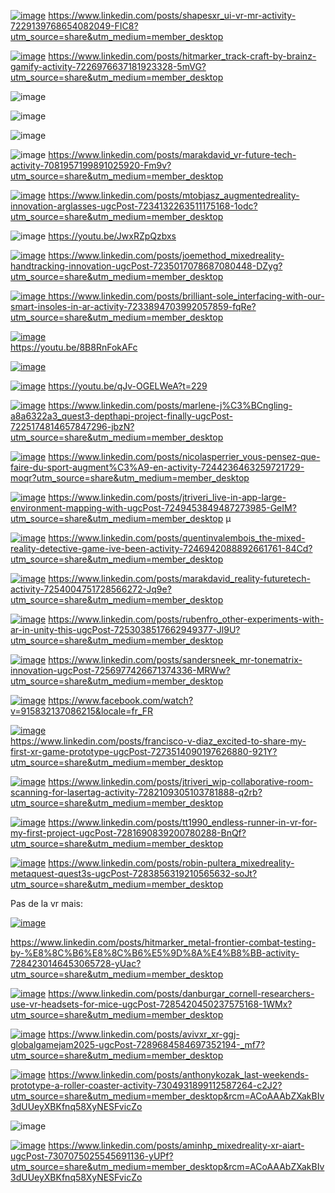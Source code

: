 [![image](https://github.com/user-attachments/assets/46e05744-1144-4b72-a633-122059438f5f)](https://www.linkedin.com/posts/shapesxr_ui-vr-mr-activity-7229139768654082049-FIC8?utm_source=share&utm_medium=member_desktop)
https://www.linkedin.com/posts/shapesxr_ui-vr-mr-activity-7229139768654082049-FIC8?utm_source=share&utm_medium=member_desktop

[![image](https://github.com/user-attachments/assets/72fd18ac-0111-4068-b7a1-6d4051201620)](https://www.linkedin.com/posts/hitmarker_track-craft-by-brainz-gamify-activity-7226976637181923328-5mVG?utm_source=share&utm_medium=member_desktop)
https://www.linkedin.com/posts/hitmarker_track-craft-by-brainz-gamify-activity-7226976637181923328-5mVG?utm_source=share&utm_medium=member_desktop

![image](https://github.com/EloiStree/2024_07_03_HelloMonsXR/assets/20149493/c7ee0740-9041-4b3f-ab32-cf3f58c244f8)

![image](https://github.com/EloiStree/2024_07_03_HelloMonsXR/assets/20149493/d95fb58b-1dec-4217-8c0e-db8d0dcf540c)

![image](https://github.com/EloiStree/2024_07_03_HelloMonsXR/assets/20149493/4c301a87-a86c-490b-a543-8ef5d6de9833)


![image](https://github.com/EloiStree/2024_07_03_HelloMonsXR/assets/20149493/7b18af45-6d70-4f8a-9327-465db31f01a3)
https://www.linkedin.com/posts/marakdavid_vr-future-tech-activity-7081957199891025920-Fm9v?utm_source=share&utm_medium=member_desktop


[![image](https://github.com/user-attachments/assets/7b15f976-b013-4407-bbb6-9ef050b9f643)](https://www.linkedin.com/posts/mtobjasz_augmentedreality-innovation-arglasses-ugcPost-7234132263511175168-1odc?utm_source=share&utm_medium=member_desktop)
https://www.linkedin.com/posts/mtobjasz_augmentedreality-innovation-arglasses-ugcPost-7234132263511175168-1odc?utm_source=share&utm_medium=member_desktop




![image](https://github.com/EloiStree/2024_07_03_HelloMonsXR/assets/20149493/e5c82f95-56ba-44ef-a304-daa6409f0bdd)
https://youtu.be/JwxRZpQzbxs



[![image](https://github.com/user-attachments/assets/8b11d4a6-bc30-41d9-8184-cc4c5fb5b3f3)](https://www.linkedin.com/posts/joemethod_mixedreality-handtracking-innovation-ugcPost-7235017078687080448-DZyg?utm_source=share&utm_medium=member_desktop)
https://www.linkedin.com/posts/joemethod_mixedreality-handtracking-innovation-ugcPost-7235017078687080448-DZyg?utm_source=share&utm_medium=member_desktop

[![image](https://github.com/user-attachments/assets/015c9a04-e010-42ba-8aac-ce8b8b8bd501)
](https://www.linkedin.com/posts/brilliant-sole_interfacing-with-our-smart-insoles-in-ar-activity-7233894703992057859-fqRe?utm_source=share&utm_medium=member_desktop)
https://www.linkedin.com/posts/brilliant-sole_interfacing-with-our-smart-insoles-in-ar-activity-7233894703992057859-fqRe?utm_source=share&utm_medium=member_desktop


[![image](https://github.com/user-attachments/assets/e1d90131-bb61-4ceb-8898-642535bdbcc4)](https://youtu.be/8B8RnFokAFc)  
https://youtu.be/8B8RnFokAFc  

[![image](https://github.com/user-attachments/assets/ba0e664e-f792-464c-9b7f-01b283a9fdf4)](https://www.linkedin.com/posts/wim-reygaert-a40547142_we-asked-german-artist-bond-truluv-to-try-activity-7236091374507364352-_tZu?utm_source=share&utm_medium=member_desktop)



[![image](https://github.com/user-attachments/assets/6c5be879-3cc1-4f03-9c7a-732ac8641625)](https://youtu.be/qJv-OGELWeA?t=229)
https://youtu.be/qJv-OGELWeA?t=229


[![image](https://github.com/user-attachments/assets/00e34cf4-1d57-4ab3-96d9-bcada12dc23e)](https://www.linkedin.com/posts/marlene-j%C3%BCngling-a8a6322a3_quest3-depthapi-project-finally-ugcPost-7225174814657847296-jbzN?utm_source=share&utm_medium=member_desktop)
https://www.linkedin.com/posts/marlene-j%C3%BCngling-a8a6322a3_quest3-depthapi-project-finally-ugcPost-7225174814657847296-jbzN?utm_source=share&utm_medium=member_desktop


[![image](https://github.com/user-attachments/assets/5bc9d51c-5fdf-4463-b817-c6e3b87b7989)](https://www.linkedin.com/posts/nicolasperrier_vous-pensez-que-faire-du-sport-augment%C3%A9-en-activity-7244236463259721729-moqr?utm_source=share&utm_medium=member_desktop)
https://www.linkedin.com/posts/nicolasperrier_vous-pensez-que-faire-du-sport-augment%C3%A9-en-activity-7244236463259721729-moqr?utm_source=share&utm_medium=member_desktop



[![image](https://github.com/user-attachments/assets/2403d64f-77d0-474e-a452-b07cb84e700e)](https://www.linkedin.com/posts/jtriveri_live-in-app-large-environment-mapping-with-ugcPost-7249453849487273985-GeIM?utm_source=share&utm_medium=member_desktop)
https://www.linkedin.com/posts/jtriveri_live-in-app-large-environment-mapping-with-ugcPost-7249453849487273985-GeIM?utm_source=share&utm_medium=member_desktop
µ



[![image](https://github.com/user-attachments/assets/a6695d63-ff78-4a5f-b9a1-74d81b9816ef)](https://www.linkedin.com/posts/quentinvalembois_the-mixed-reality-detective-game-ive-been-activity-7246942088892661761-84Cd?utm_source=share&utm_medium=member_desktop)
https://www.linkedin.com/posts/quentinvalembois_the-mixed-reality-detective-game-ive-been-activity-7246942088892661761-84Cd?utm_source=share&utm_medium=member_desktop


[![image](https://github.com/user-attachments/assets/195912ae-67fe-4846-b2dd-21e38fcf6675)](https://www.linkedin.com/posts/marakdavid_reality-futuretech-activity-7254004751728566272-Jq9e?utm_source=share&utm_medium=member_desktop)
https://www.linkedin.com/posts/marakdavid_reality-futuretech-activity-7254004751728566272-Jq9e?utm_source=share&utm_medium=member_desktop



[![image](https://github.com/user-attachments/assets/5eb99182-0eec-4c22-85ba-ca65113e7f51)](https://www.linkedin.com/posts/rubenfro_other-experiments-with-ar-in-unity-this-ugcPost-7253038517662949377-Jl9U?utm_source=share&utm_medium=member_desktop)
https://www.linkedin.com/posts/rubenfro_other-experiments-with-ar-in-unity-this-ugcPost-7253038517662949377-Jl9U?utm_source=share&utm_medium=member_desktop


[![image](https://github.com/user-attachments/assets/c8e5883f-b7f7-4783-a5ef-a272106c84c1)](https://www.linkedin.com/posts/sandersneek_mr-tonematrix-innovation-ugcPost-7256977426671374336-MRWw?utm_source=share&utm_medium=member_desktop)
https://www.linkedin.com/posts/sandersneek_mr-tonematrix-innovation-ugcPost-7256977426671374336-MRWw?utm_source=share&utm_medium=member_desktop


[![image](https://github.com/user-attachments/assets/ae25ff4b-7b24-4f5d-8d68-52418b918e09)](https://www.facebook.com/watch?v=915832137086215&locale=fr_FR)
https://www.facebook.com/watch?v=915832137086215&locale=fr_FR


[![image](https://github.com/user-attachments/assets/deeecd59-e8b8-4270-9929-37c20bee4249)](https://www.linkedin.com/posts/francisco-v-diaz_excited-to-share-my-first-xr-game-prototype-ugcPost-7273514090197626880-921Y?utm_source=share&utm_medium=member_desktop)   
https://www.linkedin.com/posts/francisco-v-diaz_excited-to-share-my-first-xr-game-prototype-ugcPost-7273514090197626880-921Y?utm_source=share&utm_medium=member_desktop  


[![image](https://github.com/user-attachments/assets/ef6bae58-66db-41f3-8794-5e7b3ef31b9a)](https://www.linkedin.com/posts/jtriveri_wip-collaborative-room-scanning-for-lasertag-activity-7282109305103781888-q2rb?utm_source=share&utm_medium=member_desktop)
https://www.linkedin.com/posts/jtriveri_wip-collaborative-room-scanning-for-lasertag-activity-7282109305103781888-q2rb?utm_source=share&utm_medium=member_desktop



[![image](https://github.com/user-attachments/assets/59cbc5a6-d8e1-41c3-88ef-14f48bda8ddc)](https://www.linkedin.com/posts/tt1990_endless-runner-in-vr-for-my-first-project-ugcPost-7281690839200780288-BnQf?utm_source=share&utm_medium=member_desktop)
https://www.linkedin.com/posts/tt1990_endless-runner-in-vr-for-my-first-project-ugcPost-7281690839200780288-BnQf?utm_source=share&utm_medium=member_desktop


[![image](https://github.com/user-attachments/assets/5ace28df-19c4-4d03-bae7-c80632a7d419)](https://www.linkedin.com/posts/robin-pultera_mixedreality-metaquest-quest3s-ugcPost-7283856319210565632-soJt?utm_source=share&utm_medium=member_desktop)
https://www.linkedin.com/posts/robin-pultera_mixedreality-metaquest-quest3s-ugcPost-7283856319210565632-soJt?utm_source=share&utm_medium=member_desktop





Pas de la vr mais:


[![image](https://github.com/user-attachments/assets/097d9ec1-9a7e-4b24-baa6-cc64cc832b7f)](https://www.linkedin.com/posts/hitmarker_metal-frontier-combat-testing-by-%E8%8C%B6%E8%8C%B6%E5%9D%8A%E4%B8%BB-activity-7284230146453065728-yUac?utm_source=share&utm_medium=member_desktop)

https://www.linkedin.com/posts/hitmarker_metal-frontier-combat-testing-by-%E8%8C%B6%E8%8C%B6%E5%9D%8A%E4%B8%BB-activity-7284230146453065728-yUac?utm_source=share&utm_medium=member_desktop




[![image](https://github.com/user-attachments/assets/0759125c-f5da-41f4-85a3-c291ee286db7)](https://www.linkedin.com/posts/danburgar_cornell-researchers-use-vr-headsets-for-mice-ugcPost-7285420450237575168-1WMx?utm_source=share&utm_medium=member_desktop)
https://www.linkedin.com/posts/danburgar_cornell-researchers-use-vr-headsets-for-mice-ugcPost-7285420450237575168-1WMx?utm_source=share&utm_medium=member_desktop


[![image](https://github.com/user-attachments/assets/b3530d1f-69b8-4a39-ab9b-6ebe3e5cf514)](https://www.linkedin.com/posts/avivxr_xr-ggj-globalgamejam2025-ugcPost-7289684584697352194-_mf7?utm_source=share&utm_medium=member_desktop)
https://www.linkedin.com/posts/avivxr_xr-ggj-globalgamejam2025-ugcPost-7289684584697352194-_mf7?utm_source=share&utm_medium=member_desktop




[![image](https://github.com/user-attachments/assets/ba1bb113-4e28-48aa-8a55-3fe01ad90a2a)](https://www.linkedin.com/posts/anthonykozak_last-weekends-prototype-a-roller-coaster-activity-7304931899112587264-c2J2?utm_source=share&utm_medium=member_desktop&rcm=ACoAAAbZXakBIv3dUUeyXBKfnq58XyNESFvicZo)
https://www.linkedin.com/posts/anthonykozak_last-weekends-prototype-a-roller-coaster-activity-7304931899112587264-c2J2?utm_source=share&utm_medium=member_desktop&rcm=ACoAAAbZXakBIv3dUUeyXBKfnq58XyNESFvicZo


![image](https://github.com/user-attachments/assets/f9265f0b-6f39-44ec-b134-3ebf63c2e990)



[![image](https://github.com/user-attachments/assets/e2c14661-4544-47ec-b570-6d9782f6f749)](https://www.linkedin.com/posts/aminhp_mixedreality-xr-aiart-ugcPost-7307075025545691136-yUPf?utm_source=share&utm_medium=member_desktop&rcm=ACoAAAbZXakBIv3dUUeyXBKfnq58XyNESFvicZo)
https://www.linkedin.com/posts/aminhp_mixedreality-xr-aiart-ugcPost-7307075025545691136-yUPf?utm_source=share&utm_medium=member_desktop&rcm=ACoAAAbZXakBIv3dUUeyXBKfnq58XyNESFvicZo
